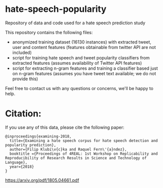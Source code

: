 # hate-speech-popularity
Repository of data and code used for a hate speech prediction study

This repository contains the following files:

- anonymized training dataset (16130 instances) with extracted tweet, user and content features (features obtainable from twitter API are not included)
- script for training hate speech and tweet popularity classifiers from extracted features (assumes availability of Twitter API features)
- script for extracting n-gram features and training a classifier based just on n-gram features (assumes you have tweet text available; we do not provide this)

Feel free to contact us with any questions or concerns, we'll be happy to help. 


# Citation:

If you use any of this data, please cite the following paper:

```
@inproceedings{examining-2018,
  title={Examining a hate speech corpus for hate speech detection and popularity prediction},
  author={Filip Klubi\v{c}ka and Raquel Fern\'{a}ndez},
  booktitle ={Proceedings of 4REAL: 1st Workshop on Replicability and Reproducibility of Research Results in Science and Technology of Language},
  year={2018}
}
```
https://arxiv.org/pdf/1805.04661.pdf
